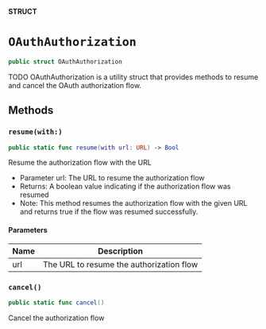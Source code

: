 **STRUCT**

# `OAuthAuthorization`

```swift
public struct OAuthAuthorization
```

TODO
OAuthAuthorization is a utility struct that provides methods to resume and cancel the OAuth authorization flow.

## Methods
### `resume(with:)`

```swift
public static func resume(with url: URL) -> Bool
```

Resume the authorization flow with the URL
- Parameter url: The URL to resume the authorization flow
- Returns: A boolean value indicating if the authorization flow was resumed
- Note: This method resumes the authorization flow with the given URL and returns true if the flow was resumed successfully.

#### Parameters

| Name | Description |
| ---- | ----------- |
| url | The URL to resume the authorization flow |

### `cancel()`

```swift
public static func cancel()
```

Cancel the authorization flow
